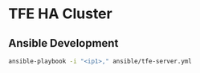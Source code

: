 # TFE HA Cluster

## Ansible Development

```sh
ansible-playbook -i "<ip1>," ansible/tfe-server.yml
```
